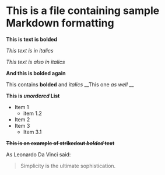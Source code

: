 # This is a file containing sample Markdown formatting

**This is text is bolded**

*This text is in italics*

_This text is also in italics_

__And this is bolded again__

This contains **bolded** and _italics_ 
	__This one _as well_ __

**This is *unordered* List**

* Item 1
  * item 1.2
* Item 2
* Item 3
  * Item 3.1 
  
**~~This is an example of strikedout _bolded_ text~~**

As Leonardo Da Vinci said: 

> Simplicity
> is the ultimate sophistication. 


 


